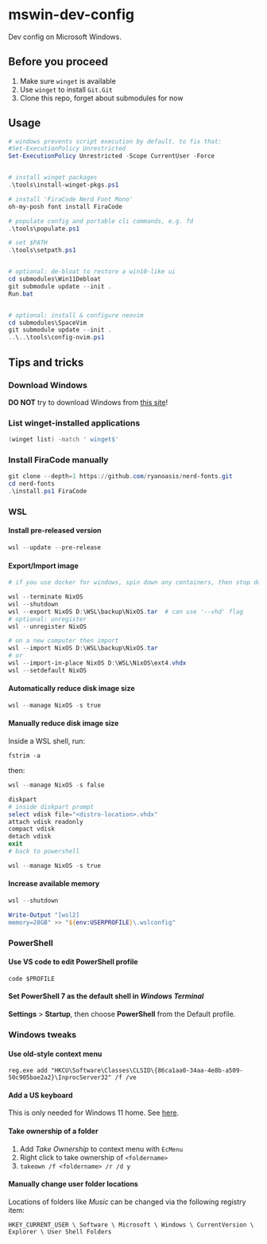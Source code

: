 # mswin-dev-config

Dev config on Microsoft Windows.


## Before you proceed

1. Make sure `winget` is available
2. Use `winget` to install `Git.Git`
3. Clone this repo, forget about submodules for now


## Usage

```powershell
# windows prevents script execution by default. to fix that:
#Set-ExecutionPolicy Unrestricted
Set-ExecutionPolicy Unrestricted -Scope CurrentUser -Force


# install winget packages
.\tools\install-winget-pkgs.ps1

# install 'FiraCode Nerd Font Mono'
oh-my-posh font install FiraCode

# populate config and portable cli commands, e.g. fd
.\tools\populate.ps1

# set $PATH
.\tools\setpath.ps1


# optional: de-bloat to restore a win10-like ui
cd submodules\Win11Debloat
git submodule update --init .
Run.bat


# optional: install & configure neovim
cd submodules\SpaceVim
git submodule update --init .
..\..\tools\config-nvim.ps1
```


## Tips and tricks

### Download Windows

**DO NOT** try to download Windows from [this site](https://massgrave.dev/)!


### List winget-installed applications

```powershell
(winget list) -match ' winget$'
```


### Install FiraCode manually

```powershell
git clone --depth=1 https://github.com/ryanoasis/nerd-fonts.git
cd nerd-fonts
.\install.ps1 FiraCode
```


### WSL

#### Install pre-released version

```powershell
wsl --update --pre-release
```

#### Export/Import image

```powershell
# if you use docker for windows, spin down any containers, then stop docker

wsl --terminate NixOS
wsl --shutdown
wsl --export NixOS D:\WSL\backup\NixOS.tar  # can use '--vhd' flag
# optional: unregister
wsl --unregister NixOS

# on a new computer then import
wsl --import NixOS D:\WSL\backup\NixOS.tar
# or
wsl --import-in-place NixOS D:\WSL\NixOS\ext4.vhdx
wsl --setdefault NixOS
```

#### Automatically reduce disk image size

```powershell
wsl --manage NixOS -s true
```

#### Manually reduce disk image size

Inside a WSL shell, run:

```shell
fstrim -a
```

then:

```powershell
wsl --manage NixOS -s false

diskpart
# inside diskpart prompt
select vdisk file="<distro-location>.vhdx"
attach vdisk readonly
compact vdisk
detach vdisk
exit
# back to powershell

wsl --manage NixOS -s true
```

#### Increase available memory

```powershell
wsl --shutdown

Write-Output "[wsl2]
memory=28GB" >> "${env:USERPROFILE}\.wslconfig"
```


### PowerShell

#### Use VS code to edit PowerShell profile

```
code $PROFILE
```

#### Set PowerShell 7 as the default shell in _Windows Terminal_

**Settings** > **Startup**, then choose **PowerShell** from the Default profile.


### Windows tweaks

#### Use old-style context menu

```
reg.exe add "HKCU\Software\Classes\CLSID\{86ca1aa0-34aa-4e8b-a509-50c905bae2a2}\InprocServer32" /f /ve
```

#### Add a US keyboard

This is only needed for Windows 11 home.
See [here](https://www.bilibili.com/read/cv14827165/).

#### Take ownership of a folder

1. Add _Take Ownership_ to context menu with `EcMenu`
2. Right click to take ownership of `<foldername>`
3. `takeown /f <foldername> /r /d y`

#### Manually change user folder locations

Locations of folders like _Music_ can be changed via the following registry item:

```
HKEY_CURRENT_USER \ Software \ Microsoft \ Windows \ CurrentVersion \ Explorer \ User Shell Folders
```
